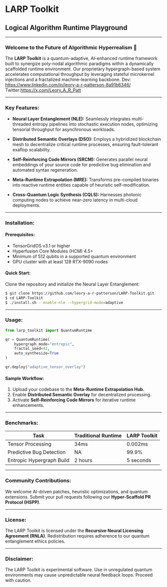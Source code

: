 # LARP Toolkit

## Logical Algorithm Runtime Playground

---

### Welcome to the Future of Algorithmic Hyperrealism 🚀

The **LARP Toolkit** is a quantum-adaptive, AI-enhanced runtime framework built to synergize poly-nodal algorithmic paradigms within a dynamically scaffolded runtime environment. Our proprietary hypergraph-based system accelerates computational throughput by leveraging stateful microkernel injections and a fractalized machine-learning backbone.
Dev: https://www.linkedin.com/in/leory-a-r-patterson-8a91b6346/
Twitter:https://x.com/Leory_A_R_Patt


---

### Key Features:

- **Neural Layer Entanglement (NLE):**
  Seamlessly integrates multi-threaded entropy pipelines into stochastic execution nodes, optimizing tensorial throughput for asynchronous workloads.

- **Distributed Semantic Overlays (DSO):**
  Employs a hybridized blockchain mesh to decentralize critical runtime processes, ensuring fault-tolerant exaflop scalability.

- **Self-Reinforcing Code Mirrors (SRCM):**
  Generates parallel neural embeddings of your source code for predictive bug elimination and automated syntax regeneration.

- **Meta-Runtime Extrapolation (MRE):**
  Transforms pre-compiled binaries into reactive runtime entities capable of heuristic self-modification.

- **Cross-Quantum Logic Synthesis (CQLS):**
  Harnesses photonic computing nodes to achieve near-zero latency in multi-cloud deployments.

---

### Installation:

#### Prerequisites:
- TensorGridOS v3.1 or higher
- Hyperfusion Core Modules (HCM) 4.5+
- Minimum of 512 qubits in a supported quantum environment
- GPU cluster with at least 128 RTX-9090 nodes

#### Quick Start:
Clone the repository and initialize the Neural Layer Entanglement:
```bash
$ git clone https://github.com/leory-a-r-patterson/LARP-Toolkit.git
$ cd LARP-Toolkit
$ ./install.sh --enable-nle --hypergrid-mode=adaptive
```

---

### Usage:

```python
from larp_toolkit import QuantumRuntime

qr = QuantumRuntime(
    hypergraph_mode="entropic",
    fractal_seed=42,
    auto_synthesize=True
)

qr.deploy("adaptive_tensor_overlay")
```

#### Sample Workflow:
1. Upload your codebase to the **Meta-Runtime Extrapolation Hub.**
2. Enable **Distributed Semantic Overlay** for decentralized processing.
3. Activate **Self-Reinforcing Code Mirrors** for iterative runtime enhancements.

---

### Benchmarks:

| Task                      | Traditional Runtime | LARP Toolkit |
|---------------------------|---------------------|--------------|
| Tensor Processing         | 34ms               | 0.002ms      |
| Predictive Bug Detection  | NA                 | 99.9%        |
| Entropic Hypergraph Build | 2 hours            | 5 seconds    |

---

### Community Contributions:
We welcome AI-driven patches, heuristic optimizations, and quantum extensions. Submit your pull requests following our **Hyper-Scaffold PR Protocol (HSPP)**.

---

### License:
The LARP Toolkit is licensed under the **Recursive Neural Licensing Agreement (RNLA)**. Redistribution requires adherence to our quantum entanglement ethics policies.

---

### Disclaimer:
The LARP Toolkit is experimental software. Use in unregulated quantum environments may cause unpredictable neural feedback loops. Proceed with caution.
